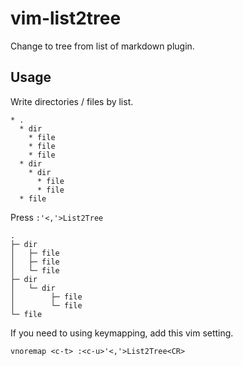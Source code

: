# vim-list2tree

Change to tree from list of markdown plugin.

## Usage

Write directories / files by list.

```
* .
  * dir
    * file
    * file
    * file
  * dir
    * dir
      * file
      * file
  * file
```

Press `:'<,'>List2Tree`

```
.
├─ dir
│   ├─ file
│   ├─ file
│   └─ file
├─ dir
│   └─ dir
│        ├─ file
│        └─ file
└─ file
```


If you need to using keymapping, add this vim setting.

```
vnoremap <c-t> :<c-u>'<,'>List2Tree<CR>
```
